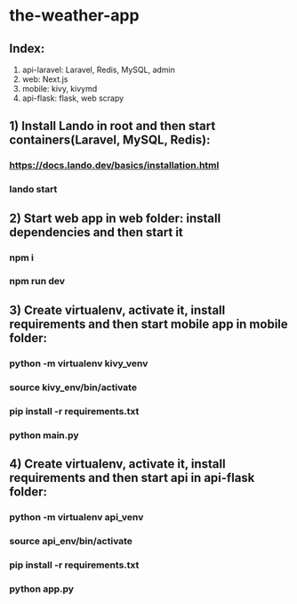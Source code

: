 # the-weather-app

## Index:
1) api-laravel: Laravel, Redis, MySQL, admin
2) web: Next.js
3) mobile: kivy, kivymd
4) api-flask: flask, web scrapy


## 1) Install Lando in root and then start containers(Laravel, MySQL, Redis):

###  https://docs.lando.dev/basics/installation.html

###  lando start


## 2) Start web app in web folder: install dependencies and then start it

###  npm i

###  npm run dev


## 3) Create virtualenv, activate it, install requirements and then start mobile app in mobile folder:

###  python -m virtualenv kivy_venv

###  source kivy_env/bin/activate

###  pip install -r requirements.txt

###  python main.py


## 4) Create virtualenv, activate it, install requirements and then start api in api-flask folder:

###  python -m virtualenv api_venv

###  source api_env/bin/activate

###  pip install -r requirements.txt

###  python app.py